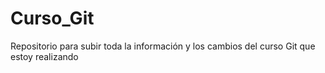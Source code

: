 # Curso_Git
Repositorio para subir toda la información y los cambios del curso Git que estoy realizando
